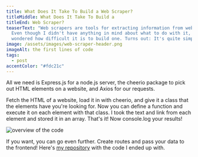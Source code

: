 ```yaml
---
title: What Does It Take To Build a Web Scraper?
titleMiddle: What Does It Take To Build a
titleEnd: Web Scraper?
teaserText: "Web scrapers are tools for extracting information from websites.
  Even though I didn't have anything in mind about what to do with it, I
  wondered how difficult it is to build one. Turns out: It's quite simple."
image: /assets/images/web-scraper-header.png
imageAlt: the first lines of code
tags:
  - post
accentColor: "#fdc21c"
---
```

All we need is Express.js for a node.js server, the cheerio package to pick out HTML elements on a website, and Axios for our requests.

Fetch the HTML of a website, load it in with cheerio, and give it a class that the elements have you're looking for. Now you can define a function and execute it on each element with that class. I took the text and link from each element and stored it in an array. That's it! Now console.log your results! 

![overview of the code](/assets/images/web-scraper-code.svg)

If you want, you can go even further. Create routes and pass your data to the frontend! Here's [my repository](https://github.com/Noevenzahn/web-scraper) with the code I ended up with.